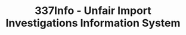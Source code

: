 ---
layout: default
bigquery: https://console.cloud.google.com/bigquery?p=patents-public-data&d=usitc_investigations&page=dataset&project=sheets-management-319211
citation: US International Trade Commission 337Info Unfair Import Investigations Information
  System
contributors: US International Trade Comission
cost: None
description: US International Trade Commission 337Info Unfair Import Investigations
  Information System contains data on investigations done under Section 337. Section
  337 declares the infringement of certain statutory intellectual property rights
  and other forms of unfair competition in import trade to be unlawful practices.
  Most Section 337 investigations involve allegations of patent or registered trademark
  infringement.
documentation: FAQ and tutorial available on the site
last_edit: Mon, 04 Apr 2022 19:10:40 GMT
location: https://pubapps2.usitc.gov/337external/
maintained_by: US International Trade Comission
schema_fields: '[''scheduledEndDateEvidHear'', ''patentNumber'', ''actualEndDateEvidHear'',
  ''reportingRequirements'', ''teoReliefGranted'', ''markmanHearing'', ''publication_number'',
  ''finalDetNoViolation'', ''targetDate'', ''respondent'', ''htsNumbers'', ''copyrightNumbers'',
  ''trademarkNumbers'', ''investigationType'', ''internalRemand'', ''teoIdDueDate'',
  ''endDateMarkmanHearing'', ''currentStatus'', ''dateCreated'', ''id'', ''finalIdOnViolationIssue'',
  ''finalDetViolation'', ''investigationNo'', ''aljAssigned'', ''startDateMarkmanHearing'',
  ''invUnfairAct'', ''cafcAppeals'', ''docketNo'', ''ouiiAttorney'', ''investigationTermDate'',
  ''dateOfPublicationFrNotice'', ''complainant'', ''dateComplaintFiled'', ''issueDateOtherNonFinal'',
  ''teoIdIssueDate'', ''gcAttorney'', ''lastUpdated'', ''scheduledStartDateEvidHear'',
  ''title'', ''patentNumbers'', ''currentActiveALJ'', ''ouiiParticipation'', ''teoProceedingInvolved'',
  ''actualStartDateEvidHear'', ''finalIdOnViolationDue'']'
shortname: unfair_import_investigations
tags:
- import
- legal
- trade
timeframe: 2008-2021 (prior to 2008 downloadable as a JSON file)
title: 337Info - Unfair Import Investigations Information System
uuid: 2721f5ec-e599-4890-9265-9706719fc71e
---